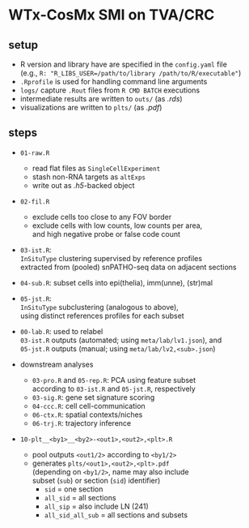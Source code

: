 # WTx-CosMx SMI on TVA/CRC

## setup

- R version and library have are specified in the `config.yaml` file  
  (e.g., `R: "R_LIBS_USER=/path/to/library /path/to/R/executable"`)
- `.Rprofile` is used for handling command line arguments
- `logs/` capture `.Rout` files from `R CMD BATCH` executions
- intermediate results are written to `outs/` (as *.rds*)
- visualizations are written to `plts/` (as *.pdf*)

## steps

- `01-raw.R`
  - read flat files as `SingleCellExperiment`
  - stash non-RNA targets as `altExps`
  - write out as *.h5*-backed object
  
- `02-fil.R`
  - exclude cells too close to any FOV border
  - exclude cells with low counts, low counts per area,  
  and high negative probe or false code count
  
- `03-ist.R`:  
`InSituType` clustering supervised by reference profiles  
extracted from (pooled) snPATHO-seq data on adjacent sections
  
- `04-sub.R`: subset cells into epi(thelia), imm(unne), (str)mal
  
- `05-jst.R`:  
`InSituType` subclustering (analogous to above),  
using distinct references profiles for each subset
  
- `00-lab.R`: used to relabel  
`03-ist.R` outputs (automated; using `meta/lab/lv1.json`), and  
`05-jst.R` outputs (manual; using `meta/lab/lv2,<sub>.json`)
  
- downstream analyses
    - `03-pro.R` and `05-rep.R`: PCA using feature subset  
    according to `03-ist.R` and `05-jst.R`, respectively
    - `03-sig.R`: gene set signature scoring
    - `04-ccc.R`: cell cell-communication
    - `06-ctx.R`: spatial contexts/niches
    - `06-trj.R`: trajectory inference

- `10-plt__<by1>__<by2>-<out1>,<out2>,<plt>.R`
  - pool outputs `<out1/2>` according to `<by1/2>`  
  - generates `plts/<out1>,<out2>,<plt>.pdf`  
  (depending on `<by1/2>`, name may also include  
  subset (`sub`) or section (`sid`) identifier)
    - `sid` = one section
    - `all_sid` = all sections
    - `all_sip` = also include LN (241)
    - `all_sid_all_sub` = all sections and subsets
    